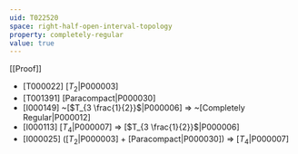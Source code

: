 ```yaml
---
uid: T022520
space: right-half-open-interval-topology
property: completely-regular
value: true
---
```

[[Proof]]

* [T000022] [$T_2$|P000003]
* [T001391] [Paracompact|P000030]
* [I000149] ~[$T_{3 \frac{1}{2}}$|P000006] => ~[Completely Regular|P000012]
* [I000113] [$T_4$|P000007] => [$T_{3 \frac{1}{2}}$|P000006]
* [I000025] ([$T_2$|P000003] + [Paracompact|P000030]) => [$T_4$|P000007]

